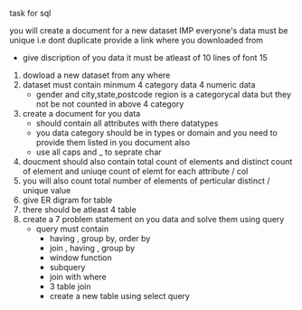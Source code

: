 task for sql 

you will create a document for a new dataset 
IMP everyone's data must be unique i.e dont duplicate 
    provide a link where you downloaded from 
* give discription of you data it must be atleast of 10 lines of font 15 
1) dowload a new dataset from any where 
2) dataset must contain minmum 4 category data 4 numeric data 
    * gender and city,state,postcode region is a categorycal 
        data but they not be not counted in above 4 category
3) create a document for you data 
    - should contain all attributes with there datatypes 
    - you data category should be in types or domain and you need to provide them listed in you document also
    - use all caps and _ to seprate char 
4) doucment should also contain total count of elements and distinct count of element and uniuqe count of elemt for each attribute / col 
 5) you will also count total number of elements of perticular distinct / unique value 
 6) give ER digram for table 
 7) there should be atleast 4 table 
 8) create a  7 problem statement on you data and solve them using query 
    - query must contain 
        * having , group by, order by 
        *  join , having , group by 
        * window function 
        *  subquery 
        *  join with where 
        *  3 table join
        * create a new table using select query 

    
    